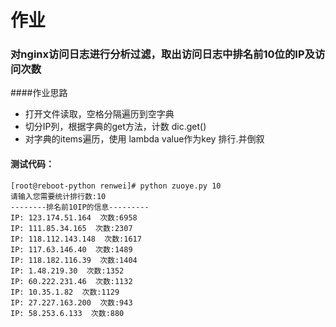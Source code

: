 # 作业
### 对nginx访问日志进行分析过滤，取出访问日志中排名前10位的IP及访问次数
####作业思路
* 打开文件读取，空格分隔遍历到空字典
* 切分IP列，根据字典的get方法，计数 dic.get()
* 对字典的items遍历，使用 lambda value作为key 排行.并倒叙

#### 测试代码：
```
[root@reboot-python renwei]# python zuoye.py 10
请输入您需要统计排行数:10
--------排名前10IP的信息---------
IP: 123.174.51.164  次数:6958
IP: 111.85.34.165  次数:2307
IP: 118.112.143.148  次数:1617
IP: 117.63.146.40  次数:1489
IP: 118.182.116.39  次数:1404
IP: 1.48.219.30  次数:1352
IP: 60.222.231.46  次数:1132
IP: 10.35.1.82  次数:1129
IP: 27.227.163.200  次数:943
IP: 58.253.6.133  次数:880
